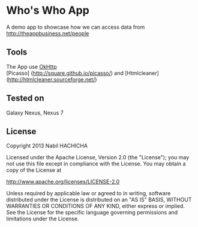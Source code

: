 Who's Who App
====================

A demo app to showcase how we can access data from http://theappbusiness.net/people


Tools
----------
The App use [OkHttp](square.github.io/okhttp/)  
 [Picasso] (http://square.github.io/picasso/)
 and [Htmlcleaner] (http://htmlcleaner.sourceforge.net/) 
 
Tested on
----------
Galaxy Nexus, Nexus 7

License
-------

Copyright 2013 Nabil HACHICHA

Licensed under the Apache License, Version 2.0 (the "License");
you may not use this file except in compliance with the License.
You may obtain a copy of the License at

http://www.apache.org/licenses/LICENSE-2.0

Unless required by applicable law or agreed to in writing, software
distributed under the License is distributed on an "AS IS" BASIS,
WITHOUT WARRANTIES OR CONDITIONS OF ANY KIND, either express or implied.
See the License for the specific language governing permissions and
limitations under the License.